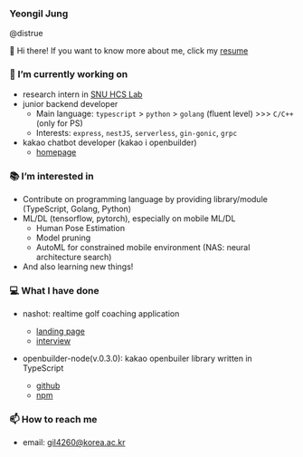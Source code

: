 ### Yeongil Jung
@distrue

👋 Hi there!
If you want to know more about me, click my [resume](https://github.com/distrue/distrue/blob/master/resume.pdf)

### 🔭 I’m currently working on
- research intern in [SNU HCS Lab](https://hcs.snu.ac.kr/people/)
- junior backend developer
  - Main language: `typescript` > `python` > `golang` (fluent level) >>> `C/C++` (only for PS)
  - Interests: `express`, `nestJS`, `serverless`, `gin-gonic`, `grpc`
- kakao chatbot developer (kakao i openbuilder)
  - [homepage](https://kmong.com/gig/215251)

### 📚 I’m interested in
- Contribute on programming language by providing library/module (TypeScript, Golang, Python)
- ML/DL (tensorflow, pytorch), especially on mobile ML/DL
   - Human Pose Estimation
   - Model pruning
   - AutoML for constrained mobile environment (NAS: neural architecture search)
- And also learning new things!

### 💻 What I have done

- nashot: realtime golf coaching application 
  - [landing page](https://web.nashot.io/home.html)
  - [interview](https://blog.naver.com/sw_maestro/222120877101)  
  
- openbuilder-node(v.0.3.0): kakao openbuiler library written in TypeScript 
  - [github](https://github.com/distrue/openbuilder-node)
  - [npm](https://www.npmjs.com/package/openbuilder-node)

### 📫 How to reach me
- email: gil4260@korea.ac.kr
